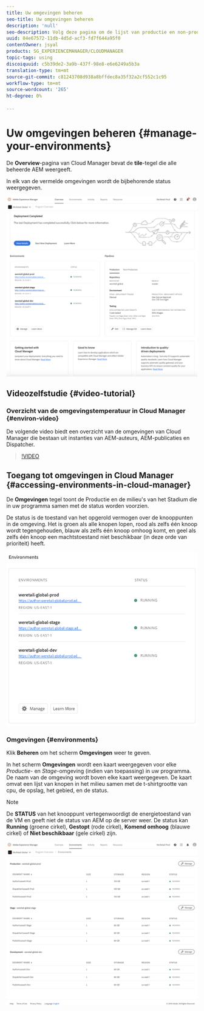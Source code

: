 ```yaml
---
title: Uw omgevingen beheren
seo-title: Uw omgevingen beheren
description: 'null'
seo-description: Volg deze pagina om de lijst van productie en non-production milieu's te bekijken die voor vestiging en het in werking stellen van de pijpleiding CI/CD in de Manager van de Wolk worden gebruikt.
uuid: 04e67572-11db-4d5d-acf3-fd7f644a95f0
contentOwner: jsyal
products: SG_EXPERIENCEMANAGER/CLOUDMANAGER
topic-tags: using
discoiquuid: c5b39de2-3a9b-437f-98e8-e6e6249a5b3a
translation-type: tm+mt
source-git-commit: c81243708d938a8bffdec8a35f32a2cf552c1c95
workflow-type: tm+mt
source-wordcount: '265'
ht-degree: 0%

---
```



# Uw omgevingen beheren {#manage-your-environments}

De **Overview**-pagina van Cloud Manager bevat de **tile**-tegel die alle beheerde AEM weergeeft.

In elk van de vermelde omgevingen wordt de bijbehorende status weergegeven.

![](assets/Manage-Environ-Overview.png)

## Videozelfstudie {#video-tutorial}

### Overzicht van de omgevingstemperatuur in Cloud Manager {#environ-video}

De volgende video biedt een overzicht van de omgevingen van Cloud Manager die bestaan uit instanties van AEM-auteurs, AEM-publicaties en Dispatcher.

>[!VIDEO](https://video.tv.adobe.com/v/26318/)

## Toegang tot omgevingen in Cloud Manager {#accessing-environments-in-cloud-manager}

De **Omgevingen** tegel toont de Productie en de milieu&#39;s van het Stadium die in uw programma samen met de status worden voorzien.

De status is de toestand van het opgerold vermogen over de knooppunten in de omgeving. Het is groen als alle knopen lopen, rood als zelfs één knoop wordt tegengehouden, blauw als zelfs één knoop omhoog komt, en geel als zelfs één knoop een machtstoestand niet beschikbaar (in deze orde van prioriteit) heeft.

![](assets/Environments-card-new.png)

### Omgevingen {#environments}

Klik **Beheren** om het scherm **Omgevingen** weer te geven.

In het scherm **Omgevingen** wordt een kaart weergegeven voor elke *Productie*- en *Stage*-omgeving (indien van toepassing) in uw programma. De naam van de omgeving wordt boven elke kaart weergegeven. De kaart omvat een lijst van knopen in het milieu samen met de t-shirtgrootte van cpu, de opslag, het gebied, en de status.

>[!NOTE]
>
>De **STATUS** van het knooppunt vertegenwoordigt de energietoestand van de VM en geeft niet de status van AEM op de server weer. De status kan **Running** (groene cirkel), **Gestopt** (rode cirkel), **Komend omhoog** (blauwe cirkel) of **Niet beschikbaar** (gele cirkel) zijn.

![](assets/Environments-tab.png)
